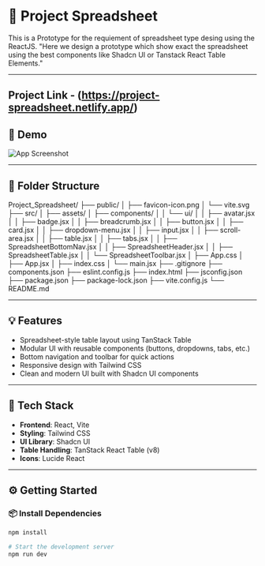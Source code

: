 # 🚀 Project Spreadsheet

This is a Prototype for the requiement of spreadsheet type desing using the ReactJS.
"Here we design a prototype which show exact the spreadsheet using the best components like Shadcn UI or Tanstack React Table Elements."


---
## Project Link - (https://project-spreadsheet.netlify.app/)

## 📸 Demo
![App Screenshot](https://github.com/user-attachments/assets/e42cbf24-3e44-4a34-883b-6807487237b9)

---

## 📁 Folder Structure

Project_Spreadsheet/
├── public/
│ ├── favicon-icon.png
│ └── vite.svg
├── src/
│ ├── assets/
│ ├── components/
│ │ └── ui/
│ │ ├── avatar.jsx
│ │ ├── badge.jsx
│ │ ├── breadcrumb.jsx
│ │ ├── button.jsx
│ │ ├── card.jsx
│ │ ├── dropdown-menu.jsx
│ │ ├── input.jsx
│ │ ├── scroll-area.jsx
│ │ ├── table.jsx
│ │ ├── tabs.jsx
│ │ ├── SpreadsheetBottomNav.jsx
│ │ ├── SpreadsheetHeader.jsx
│ │ ├── SpreadsheetTable.jsx
│ │ └── SpreadsheetToolbar.jsx
│ ├── App.css
│ ├── App.jsx
│ ├── index.css
│ └── main.jsx
├── .gitignore
├── components.json
├── eslint.config.js
├── index.html
├── jsconfig.json
├── package.json
├── package-lock.json
├── vite.config.js
└── README.md



---

## 💡 Features

- Spreadsheet-style table layout using TanStack Table
- Modular UI with reusable components (buttons, dropdowns, tabs, etc.)
- Bottom navigation and toolbar for quick actions
- Responsive design with Tailwind CSS
- Clean and modern UI built with Shadcn UI components

---

## 🧪 Tech Stack

- **Frontend**: React, Vite
- **Styling**: Tailwind CSS
- **UI Library**: Shadcn UI
- **Table Handling**: TanStack React Table (v8)
- **Icons**: Lucide React
---

## ⚙️ Getting Started

### 📦 Install Dependencies

```bash
npm install

# Start the development server
npm run dev
